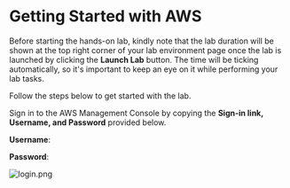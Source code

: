 # Getting Started with AWS 

Before starting the hands-on lab, kindly note that the lab duration will be shown at the top right corner of your lab environment page once the lab is launched by clicking the **Launch Lab** button. The time will be ticking automatically, so it's important to keep an eye on it while performing your lab tasks.



Follow the steps below to get started with the lab.

Sign in to the AWS Management Console by copying the **Sign-in link, Username, and Password** provided below.

**Username**: <inject key="azureaduseremail" cloudname="AWS" enableCopy="true" enableClickToPaste="false" />

**Password**: <inject key="azureaduserpassword" cloudname="AWS" enableCopy="true" enableClickToPaste="false" />

![login.png](https://docs-api.cloudlabs.ai/repos/raw.githubusercontent.com/dhananjaygr/Demo/main/50016TRYNiELT/images/login.png)


<question source="labguidepage001UT6wuTfv" />


<inline-video source="https://www.youtube.com/embed/r4YIdn2eTm4" width="auto" height="auto" />


<validation step="d99d6b32-4eba-4903-98d9-7d692ed1aff6" />

